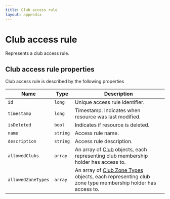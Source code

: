 ```yaml
---
title: Club access rule
layout: appendix
---
```


# Club access rule

Represents a club access rule.


## Club access rule properties

Club access rule is described by the following properties


Name            	| Type      | Description
--------------------|-----------|-----------
`id`     			|`long`     | Unique access rule identifier.
`timestamp`	    	|`long`     | Timestamp. Indicates when resource was last modified.
`isDeleted`     	|`bool`     | Indicates if resource is deleted.
`name`    			|`string`   | Access rule name.
`description`   	|`string`   | Access rule description.
`allowedClubs`   	|`array`    | An array of [Club][Club] objects, each representing club membership holder has access to.
`allowedZoneTypes`  |`array`    | An array of [Club Zone Types][ClubZoneType] objects, each representing club zone type membership holder has access to.


[Club]: /api/clubs/clubs#properties
[ClubZoneType]: /appendix/datatypes/zonetype
